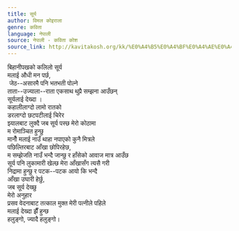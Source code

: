 ```yaml
---
title: सूर्य
author: विमल कोइराला
genre: कविता
language: नेपाली
source: नेपाली - कविता कोश
source_link: http://kavitakosh.org/kk/%E0%A4%B5%E0%A4%BF%E0%A4%AE%E0%A4%B2_%E0%A4%95%E0%A5%8B%E0%A4%87%E0%A4%B0%E0%A4%BE%E0%A4%B2%E0%A4%BE
---
```


बिहानीपखको कलिलो सूर्य  
मलाई औधी मन पर्छ,  
 जेठ--असारमै पनि भतभती पोल्ने  
ताता--उज्याला--राता एकसाथ थुप्रै सम्झना आउँछन्  
सूर्यलाई देख्दा ।  
कहालीलाग्दो लामो रातको  
डरलाग्दो छटपटीलाई चिरेर  
झ्यालबाट लुक्दै जब सूर्य पस्छ मेरो कोठामा  
म रोमाञ्चित हुन्छु  
मानौँ मलाई नाउँ थाहा नपाएको कुनै मित्रले  
पछिल्तिरबाट आँखा छोपिरहेछ,  
म सम्झेजति नाउँ भन्दै जान्छु र हाँसेको आवाज मात्र आउँछ  
सूर्य पनि लुकामारी खेल्छ मेरा आँखासँग त्यसै गरी  
निद्रामा हुन्छु र पटक--पटक आयो कि भन्दै  
आँखा उघारी हेर्छु,  
जब सूर्य देख्छु  
मेरो अनुहार  
प्रसव वेदनाबाट तत्काल मुक्त मेरी पत्नीले पहिले  
मलाई देख्दा झैँ हुन्छ  
हलुङ्गो, ज्यादै हलुङ्गो।
